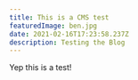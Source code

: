 ```yaml
---
title: This is a CMS test
featuredImage: ben.jpg
date: 2021-02-16T17:23:58.237Z
description: Testing the Blog
---
```

Yep this is a test!